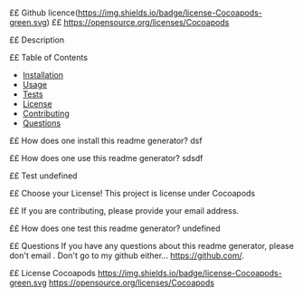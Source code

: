 # 
  ££ Github licence(https://img.shields.io/badge/license-Cocoapods-green.svg)
  ££ https://opensource.org/licenses/Cocoapods
  
  ££ Description 
  
  ££ Table of Contents 
  * [Installation](#installation)
  * [Usage](#usage)
  * [Tests](#tests)
  * [License](#license)
  * [Contributing](#contributing)
  * [Questions](#questions)
  
  ££ How does one install this readme generator? 
  dsf

  ££ How does one use this readme generator? 
  sdsdf

  ££ Test 
  undefined

  ££ Choose your License! 
  This project is license under Cocoapods

  ££ If you are contributing, please provide your email address. 
  

  ££ How does one test this readme generator? 
  undefined

  ££ Questions 
  If you have any questions about this readme generator, please don't email . Don't go to my github either... https://github.com/.

  ££ License
Cocoapods https://img.shields.io/badge/license-Cocoapods-green.svg
https://opensource.org/licenses/Cocoapods
  